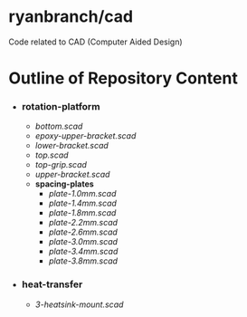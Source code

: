 # ryanbranch/cad
Code related to CAD (Computer Aided Design)

# Outline of Repository Content
* ### **rotation-platform**
  * *bottom.scad*
  * *epoxy-upper-bracket.scad*
  * *lower-bracket.scad*
  * *top.scad*
  * *top-grip.scad*
  * *upper-bracket.scad*
  * **spacing-plates**
    * *plate-1.0mm.scad*
    * *plate-1.4mm.scad*
    * *plate-1.8mm.scad*
    * *plate-2.2mm.scad*
    * *plate-2.6mm.scad*
    * *plate-3.0mm.scad*
    * *plate-3.4mm.scad*
    * *plate-3.8mm.scad*
* ### **heat-transfer**
  * *3-heatsink-mount.scad*